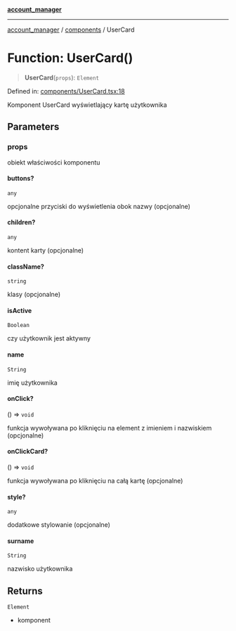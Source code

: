 [**account_manager**](../../README.md)

***

[account_manager](../../modules.md) / [components](../README.md) / UserCard

# Function: UserCard()

> **UserCard**(`props`): `Element`

Defined in: [components/UserCard.tsx:18](https://github.com/DawLip/programowanie-zespolowe/blob/7db6c4f7e8feac59e458adcc08c8cc70f3a35b0d/website/app/components/UserCard.tsx#L18)

Komponent UserCard wyświetlający kartę użytkownika

## Parameters

### props

obiekt właściwości komponentu

#### buttons?

`any`

opcjonalne przyciski do wyświetlenia obok nazwy (opcjonalne)

#### children?

`any`

kontent karty (opcjonalne)

#### className?

`string`

klasy (opcjonalne)

#### isActive

`Boolean`

czy użytkownik jest aktywny

#### name

`String`

imię użytkownika

#### onClick?

() => `void`

funkcja wywoływana po kliknięciu na element z imieniem i nazwiskiem (opcjonalne)

#### onClickCard?

() => `void`

funkcja wywoływana po kliknięciu na całą kartę (opcjonalne)

#### style?

`any`

dodatkowe stylowanie (opcjonalne)

#### surname

`String`

nazwisko użytkownika

## Returns

`Element`

- komponent
